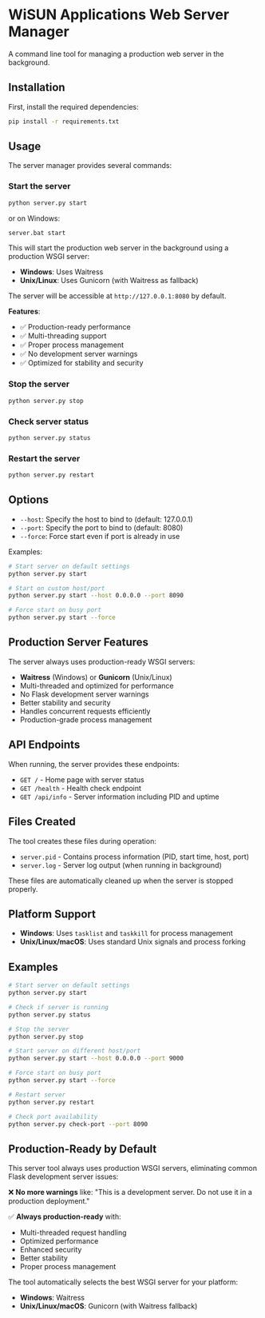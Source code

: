 # WiSUN Applications Web Server Manager

A command line tool for managing a production web server in the background.

## Installation

First, install the required dependencies:

```bash
pip install -r requirements.txt
```

## Usage

The server manager provides several commands:

### Start the server

```bash
python server.py start
```

or on Windows:

```cmd
server.bat start
```

This will start the production web server in the background using a production WSGI server:

- **Windows**: Uses Waitress
- **Unix/Linux**: Uses Gunicorn (with Waitress as fallback)

The server will be accessible at `http://127.0.0.1:8080` by default.

**Features**:

- ✅ Production-ready performance
- ✅ Multi-threading support
- ✅ Proper process management
- ✅ No development server warnings
- ✅ Optimized for stability and security

### Stop the server

```bash
python server.py stop
```

### Check server status

```bash
python server.py status
```

### Restart the server

```bash
python server.py restart
```

## Options

- `--host`: Specify the host to bind to (default: 127.0.0.1)
- `--port`: Specify the port to bind to (default: 8080)
- `--force`: Force start even if port is already in use

Examples:

```bash
# Start server on default settings
python server.py start

# Start on custom host/port
python server.py start --host 0.0.0.0 --port 8090

# Force start on busy port
python server.py start --force
```

## Production Server Features

The server always uses production-ready WSGI servers:

- **Waitress** (Windows) or **Gunicorn** (Unix/Linux)
- Multi-threaded and optimized for performance
- No Flask development server warnings
- Better stability and security
- Handles concurrent requests efficiently
- Production-grade process management

## API Endpoints

When running, the server provides these endpoints:

- `GET /` - Home page with server status
- `GET /health` - Health check endpoint
- `GET /api/info` - Server information including PID and uptime

## Files Created

The tool creates these files during operation:

- `server.pid` - Contains process information (PID, start time, host, port)
- `server.log` - Server log output (when running in background)

These files are automatically cleaned up when the server is stopped properly.

## Platform Support

- **Windows**: Uses `tasklist` and `taskkill` for process management
- **Unix/Linux/macOS**: Uses standard Unix signals and process forking

## Examples

```bash
# Start server on default settings
python server.py start

# Check if server is running
python server.py status

# Stop the server
python server.py stop

# Start server on different host/port
python server.py start --host 0.0.0.0 --port 9000

# Force start on busy port
python server.py start --force

# Restart server
python server.py restart

# Check port availability
python server.py check-port --port 8090
```

## Production-Ready by Default

This server tool always uses production WSGI servers, eliminating common Flask development server issues:

❌ **No more warnings** like: "This is a development server. Do not use it in a production deployment."

✅ **Always production-ready** with:

- Multi-threaded request handling
- Optimized performance
- Enhanced security
- Better stability
- Proper process management

The tool automatically selects the best WSGI server for your platform:

- **Windows**: Waitress
- **Unix/Linux/macOS**: Gunicorn (with Waitress fallback)
